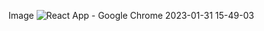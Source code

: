 Image 
![React App - Google Chrome 2023-01-31 15-49-03](https://user-images.githubusercontent.com/117588084/215735484-5b092939-6b5b-40fa-b7ae-7e99c70bcd2c.gif)
